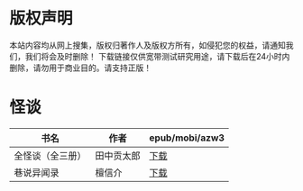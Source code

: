 # 版权声明

本站内容均从网上搜集，版权归著作人及版权方所有，如侵犯您的权益，请通知我们，我们将会及时删除！ 下载链接仅供宽带测试研究用途，请下载后在24小时内删除，请勿用于商业目的。请支持正版！

# 怪谈

| 书名 | 作者 | epub/mobi/azw3 |
| --- | --- | --- |
| 全怪谈（全三册） | 田中贡太郎 | [下载](https://url89.ctfile.com/f/31084289-1357032217-dba52f?p=8866) |
| 巷说异闻录 | 檀信介 | [下载](https://url89.ctfile.com/f/31084289-1357027255-1358b6?p=8866) |
